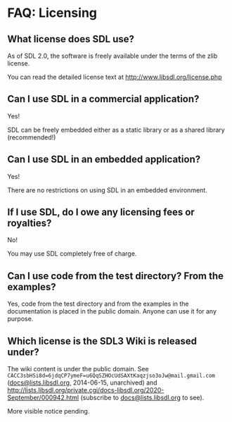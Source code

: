 # FAQ: Licensing


## What license does SDL use?

As of SDL 2.0, the software is freely available under the terms of the zlib license.

You can read the detailed license text at http://www.libsdl.org/license.php

## Can I use SDL in a commercial application?

Yes!

SDL can be freely embedded either as a static library or as a shared library (recommended!)

## Can I use SDL in an embedded application?

Yes!

There are no restrictions on using SDL in an embedded environment.

## If I use SDL, do I owe any licensing fees or royalties?

No!

You may use SDL completely free of charge.

## Can I use code from the test directory? From the examples?

Yes, code from the test directory and from the examples in the documentation is placed in the public domain. Anyone can use it for any purpose.

## Which license is the SDL3 Wiki is released under?

The wiki content is under the public domain. See `CACC3sbHSi8d=6jdqCP7ymeF=u6QqSZHOcUdSAXtKaqzjso3oJw@mail.gmail.com` (docs@lists.libsdl.org, 2014-06-15, unarchived) and http://lists.libsdl.org/private.cgi/docs-libsdl.org/2020-September/000942.html (subscribe to docs@lists.libsdl.org to see).

More visible notice pending.
